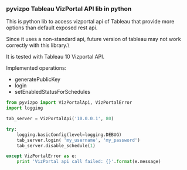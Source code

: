 ### pyvizpo Tableau VizPortal API lib in python

This is python lib to access vizportal api of Tableau that provide more options than default exposed rest api.

Since it uses a non-standard api, future version of tableau may not work correctly with this library.\

It is tested with Tableau 10 Vizportal API.

Implemented operations:

- generatePublicKey
- login
- setEnabledStatusForSchedules


```python
from pyvizpo import VizPortalApi, VizPortalError
import logging

tab_server = VizPortalApi('10.0.0.1', 80)

try:
    logging.basicConfig(level=logging.DEBUG)
    tab_server.login( 'my_username', 'my_password')
    tab_server.disable_schedule(1)

except VizPortalError as e:
    print 'VizPortal api call failed: {}'.format(e.message)
```